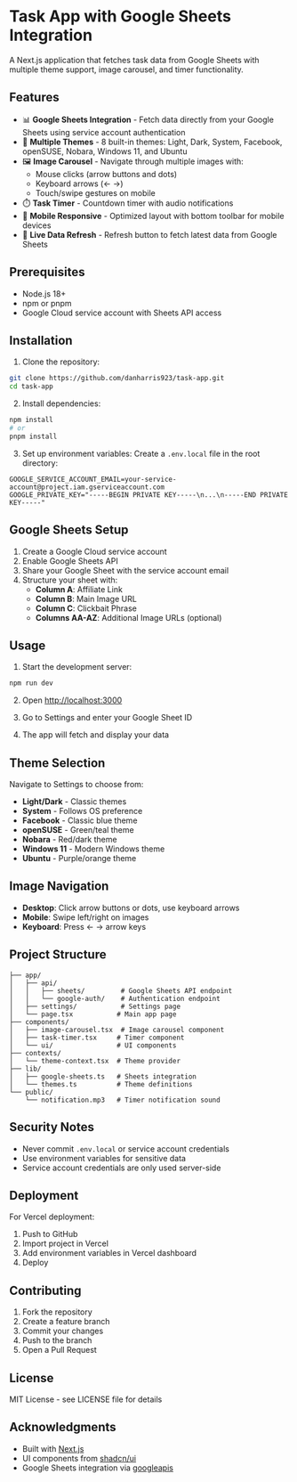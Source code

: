 # Task App with Google Sheets Integration

A Next.js application that fetches task data from Google Sheets with multiple theme support, image carousel, and timer functionality.

## Features

- 📊 **Google Sheets Integration** - Fetch data directly from your Google Sheets using service account authentication
- 🎨 **Multiple Themes** - 8 built-in themes: Light, Dark, System, Facebook, openSUSE, Nobara, Windows 11, and Ubuntu
- 🖼️ **Image Carousel** - Navigate through multiple images with:
  - Mouse clicks (arrow buttons and dots)
  - Keyboard arrows (← →)
  - Touch/swipe gestures on mobile
- ⏱️ **Task Timer** - Countdown timer with audio notifications
- 📱 **Mobile Responsive** - Optimized layout with bottom toolbar for mobile devices
- 🔄 **Live Data Refresh** - Refresh button to fetch latest data from Google Sheets

## Prerequisites

- Node.js 18+ 
- npm or pnpm
- Google Cloud service account with Sheets API access

## Installation

1. Clone the repository:
```bash
git clone https://github.com/danharris923/task-app.git
cd task-app
```

2. Install dependencies:
```bash
npm install
# or
pnpm install
```

3. Set up environment variables:
Create a `.env.local` file in the root directory:
```env
GOOGLE_SERVICE_ACCOUNT_EMAIL=your-service-account@project.iam.gserviceaccount.com
GOOGLE_PRIVATE_KEY="-----BEGIN PRIVATE KEY-----\n...\n-----END PRIVATE KEY-----"
```

## Google Sheets Setup

1. Create a Google Cloud service account
2. Enable Google Sheets API
3. Share your Google Sheet with the service account email
4. Structure your sheet with:
   - **Column A**: Affiliate Link
   - **Column B**: Main Image URL
   - **Column C**: Clickbait Phrase
   - **Columns AA-AZ**: Additional Image URLs (optional)

## Usage

1. Start the development server:
```bash
npm run dev
```

2. Open [http://localhost:3000](http://localhost:3000)

3. Go to Settings and enter your Google Sheet ID

4. The app will fetch and display your data

## Theme Selection

Navigate to Settings to choose from:
- **Light/Dark** - Classic themes
- **System** - Follows OS preference
- **Facebook** - Classic blue theme
- **openSUSE** - Green/teal theme
- **Nobara** - Red/dark theme
- **Windows 11** - Modern Windows theme
- **Ubuntu** - Purple/orange theme

## Image Navigation

- **Desktop**: Click arrow buttons or dots, use keyboard arrows
- **Mobile**: Swipe left/right on images
- **Keyboard**: Press ← → arrow keys

## Project Structure

```
├── app/
│   ├── api/
│   │   ├── sheets/         # Google Sheets API endpoint
│   │   └── google-auth/    # Authentication endpoint
│   ├── settings/           # Settings page
│   └── page.tsx           # Main app page
├── components/
│   ├── image-carousel.tsx  # Image carousel component
│   ├── task-timer.tsx     # Timer component
│   └── ui/                # UI components
├── contexts/
│   └── theme-context.tsx  # Theme provider
├── lib/
│   ├── google-sheets.ts   # Sheets integration
│   └── themes.ts          # Theme definitions
└── public/
    └── notification.mp3   # Timer notification sound
```

## Security Notes

- Never commit `.env.local` or service account credentials
- Use environment variables for sensitive data
- Service account credentials are only used server-side

## Deployment

For Vercel deployment:
1. Push to GitHub
2. Import project in Vercel
3. Add environment variables in Vercel dashboard
4. Deploy

## Contributing

1. Fork the repository
2. Create a feature branch
3. Commit your changes
4. Push to the branch
5. Open a Pull Request

## License

MIT License - see LICENSE file for details

## Acknowledgments

- Built with [Next.js](https://nextjs.org/)
- UI components from [shadcn/ui](https://ui.shadcn.com/)
- Google Sheets integration via [googleapis](https://www.npmjs.com/package/googleapis)
